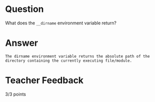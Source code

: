 # Question

What does the `__dirname` environment variable return? 

# Answer
    The dirname environment variable returns the absolute path of the directory containing the currently executing file/module.
# Teacher Feedback

3/3 points